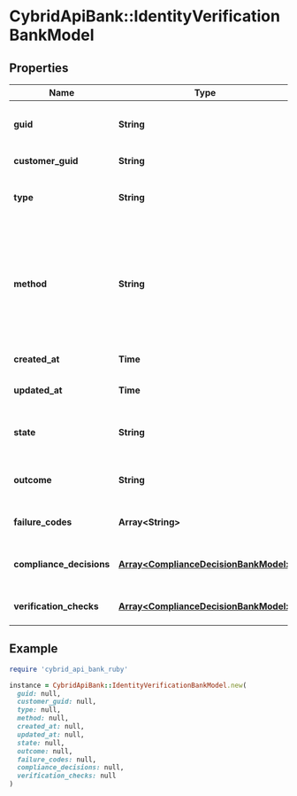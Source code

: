 # CybridApiBank::IdentityVerificationBankModel

## Properties

| Name | Type | Description | Notes |
| ---- | ---- | ----------- | ----- |
| **guid** | **String** | Auto-generated unique identifier for the identity verification. | [optional] |
| **customer_guid** | **String** | The identity verification&#39;s identifier. | [optional] |
| **type** | **String** | The identity verification type; one of kyc or bank_account. | [optional] |
| **method** | **String** | The identity verification method; one of business_registration, id_and_selfie, tax_id_and_selfie, attested, attested_ownership, plaid_identity_match, or document_submission. | [optional] |
| **created_at** | **Time** | ISO8601 datetime the record was created at. | [optional] |
| **updated_at** | **Time** | ISO8601 datetime the record was last updated at. | [optional] |
| **state** | **String** | The identity verification state; one of storing, waiting, expired, or completed. | [optional] |
| **outcome** | **String** | The identity verification outcome; one of passed or failed. | [optional] |
| **failure_codes** | **Array&lt;String&gt;** | The reason codes explaining the outcome. | [optional] |
| **compliance_decisions** | [**Array&lt;ComplianceDecisionBankModel&gt;**](ComplianceDecisionBankModel.md) | The compliance decisions associated with the identity verification. | [optional] |
| **verification_checks** | [**Array&lt;ComplianceDecisionBankModel&gt;**](ComplianceDecisionBankModel.md) | Deprecated; use compliance_decisions instead. | [optional] |

## Example

```ruby
require 'cybrid_api_bank_ruby'

instance = CybridApiBank::IdentityVerificationBankModel.new(
  guid: null,
  customer_guid: null,
  type: null,
  method: null,
  created_at: null,
  updated_at: null,
  state: null,
  outcome: null,
  failure_codes: null,
  compliance_decisions: null,
  verification_checks: null
)
```


